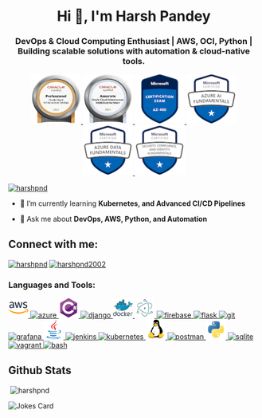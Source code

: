 <h1 align="center">Hi 👋, I'm Harsh Pandey</h1>
<h3 align="center">DevOps & Cloud Computing Enthusiast | AWS, OCI, Python | Building scalable solutions with automation & cloud-native tools.</h3>

<div align="center">
    <a href="https://www.linkedin.com/posts/harshpnd_oci-2023-certified-devops-professional-activity-7111831691463159808-n4sK?utm_source=share&utm_medium=member_desktop">
    <img src="./images/OCIDOP2023OPN.png" alt="OCIDP" width="100px" height="100px">
  </a>
  <a href="https://www.linkedin.com/posts/harshpnd_oci-2023-certified-multicloud-architect-associate-activity-7111840153685377024-ccZ8?utm_source=share&utm_medium=member_desktop">
    <img src="./images/OCI23MCCA.png" alt="OCIMCA" width="100px" height="100px">
  </a>
  <a href="https://www.credly.com/badges/7776a801-b52b-4ca9-9dc5-c8ebbdf53e80">
    <img src="./images/az-400-designing-and-implementing-microsoft-devops-solutions.png" alt="Az400" width="100px" height="100px">
  </a>
  <a href="https://www.credly.com/badges/3197e9a6-687f-4189-b011-bbe1ea1a9977">
    <img src="./images/microsoft-certified-azure-ai-fundamentals.png" alt="AI" width="100px" height="100px">
  </a>
  <a href="https://www.credly.com/badges/5f992739-f303-4d6f-8ed2-f166e6f20046">
    <img src="./images/microsoft-certified-azure-data-fundamentals%20(1).png" alt="Data" width="100px" height="100px">
  </a>
  <a href="https://www.credly.com/badges/b867aa84-e933-4b40-82f1-5cb6dc0d5a55">
    <img src="./images/microsoft-certified-security-compliance-and-identity-fundamentals.png" alt="SC900" width="100px" height="100px">
  </a>
</div>




<p align="left"> <a href="https://github.com/HarshPnd"><img src="https://github-profile-trophy.vercel.app/?username=harshpnd" alt="harshpnd" /></a> </p>

- 🌱 I’m currently learning **Kubernetes, and Advanced CI/CD Pipelines**

- 💬 Ask me about **DevOps, AWS, Python, and Automation**

<h2 align="left">Connect with me:</h3>



<p align="left">
<a href="https://linkedin.com/in/harshpnd" target="blank"><img align="center" src="https://raw.githubusercontent.com/rahuldkjain/github-profile-readme-generator/master/src/images/icons/Social/linked-in-alt.svg" alt="harshpnd" height="30" width="40" /></a>
<a href="https://www.hackerrank.com/harshpnd2002" target="blank"><img align="center" src="https://raw.githubusercontent.com/rahuldkjain/github-profile-readme-generator/master/src/images/icons/Social/hackerrank.svg" alt="harshpnd2002" height="30" width="40" /></a>
</p>

<h3 align="left">Languages and Tools:</h3>
<p align="left"> <a href="https://aws.amazon.com" target="_blank" rel="noreferrer"> <img src="https://raw.githubusercontent.com/devicons/devicon/master/icons/amazonwebservices/amazonwebservices-original-wordmark.svg" alt="aws" width="40" height="40"/> </a> <a href="https://azure.microsoft.com/en-in/" target="_blank" rel="noreferrer"> <img src="https://www.vectorlogo.zone/logos/microsoft_azure/microsoft_azure-icon.svg" alt="azure" width="40" height="40"/> </a> <a href="https://www.w3schools.com/cs/" target="_blank" rel="noreferrer"> <img src="https://raw.githubusercontent.com/devicons/devicon/master/icons/csharp/csharp-original.svg" alt="csharp" width="40" height="40"/> </a> <a href="https://www.djangoproject.com/" target="_blank" rel="noreferrer"> <img src="https://cdn.worldvectorlogo.com/logos/django.svg" alt="django" width="40" height="40"/> </a> <a href="https://www.docker.com/" target="_blank" rel="noreferrer"> <img src="https://raw.githubusercontent.com/devicons/devicon/master/icons/docker/docker-original-wordmark.svg" alt="docker" width="40" height="40"/> </a> <a href="https://www.electronjs.org" target="_blank" rel="noreferrer"> <img src="https://raw.githubusercontent.com/devicons/devicon/master/icons/electron/electron-original.svg" alt="electron" width="40" height="40"/> </a> <a href="https://firebase.google.com/" target="_blank" rel="noreferrer"> <img src="https://www.vectorlogo.zone/logos/firebase/firebase-icon.svg" alt="firebase" width="40" height="40"/> </a> <a href="https://flask.palletsprojects.com/" target="_blank" rel="noreferrer"> <img src="https://www.vectorlogo.zone/logos/pocoo_flask/pocoo_flask-icon.svg" alt="flask" width="40" height="40"/> </a> <a href="https://git-scm.com/" target="_blank" rel="noreferrer"> <img src="https://www.vectorlogo.zone/logos/git-scm/git-scm-icon.svg" alt="git" width="40" height="40"/> </a> <a href="https://grafana.com" target="_blank" rel="noreferrer"> <img src="https://www.vectorlogo.zone/logos/grafana/grafana-icon.svg" alt="grafana" width="40" height="40"/> </a> <a href="https://www.java.com" target="_blank" rel="noreferrer"> <img src="https://raw.githubusercontent.com/devicons/devicon/master/icons/java/java-original.svg" alt="java" width="40" height="40"/> </a> <a href="https://www.jenkins.io" target="_blank" rel="noreferrer"> <img src="https://www.vectorlogo.zone/logos/jenkins/jenkins-icon.svg" alt="jenkins" width="40" height="40"/> </a> <a href="https://kubernetes.io" target="_blank" rel="noreferrer"> <img src="https://www.vectorlogo.zone/logos/kubernetes/kubernetes-icon.svg" alt="kubernetes" width="40" height="40"/> </a> <a href="https://www.linux.org/" target="_blank" rel="noreferrer"> <img src="https://raw.githubusercontent.com/devicons/devicon/master/icons/linux/linux-original.svg" alt="linux" width="40" height="40"/> </a>  <a href="https://postman.com" target="_blank" rel="noreferrer"> <img src="https://www.vectorlogo.zone/logos/getpostman/getpostman-icon.svg" alt="postman" width="40" height="40"/> </a> <a href="https://www.python.org" target="_blank" rel="noreferrer"> <img src="https://raw.githubusercontent.com/devicons/devicon/master/icons/python/python-original.svg" alt="python" width="40" height="40"/> </a> <a href="https://www.sqlite.org/" target="_blank" rel="noreferrer"> <img src="https://www.vectorlogo.zone/logos/sqlite/sqlite-icon.svg" alt="sqlite" width="40" height="40"/> </a> <a href="https://www.vagrantup.com/" target="_blank" rel="noreferrer"> <img src="https://www.vectorlogo.zone/logos/vagrantup/vagrantup-icon.svg" alt="vagrant" width="40" height="40"/> </a>
<a href="https://www.gnu.org/software/bash/" target="_blank" rel="noreferrer"> <img src="https://www.vectorlogo.zone/logos/gnu_bash/gnu_bash-icon.svg" alt="bash" width="40" height="40"/> </a>  </p>


## Github Stats 
<p>&nbsp;<img align="center" src="https://github-readme-stats.vercel.app/api?username=harshpnd&show_icons=true&locale=en&theme=radical&hide=issues,contribs" alt="harshpnd" /></p>






![Jokes Card](https://readme-jokes.vercel.app/api)

